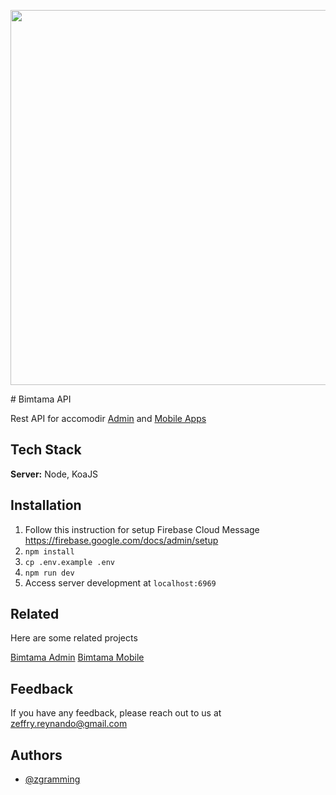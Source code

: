 <p align="center">
    <image src="./assets/banner.png" height="600" />
</p>
# Bimtama API

Rest API for accomodir [Admin](https://bimtama-admin.vercel.app/) and [Mobile Apps](https://play.google.com/store/apps/details?id=zeffry.reynando.bimtama.bimtama)

## Tech Stack

**Server:** Node, KoaJS

## Installation



1. Follow this instruction for setup Firebase Cloud Message https://firebase.google.com/docs/admin/setup
2. `npm install`
3. `cp .env.example .env`
4. `npm run dev`
5. Access server development at `localhost:6969`

## Related

Here are some related projects

[Bimtama Admin](https://github.com/zgramming/Bimtama-Admin)
[Bimtama Mobile](https://github.com/zgramming/Bimtama-Mobile)

## Feedback

If you have any feedback, please reach out to us at zeffry.reynando@gmail.com

## Authors

- [@zgramming](https://www.github.com/zgramming)
